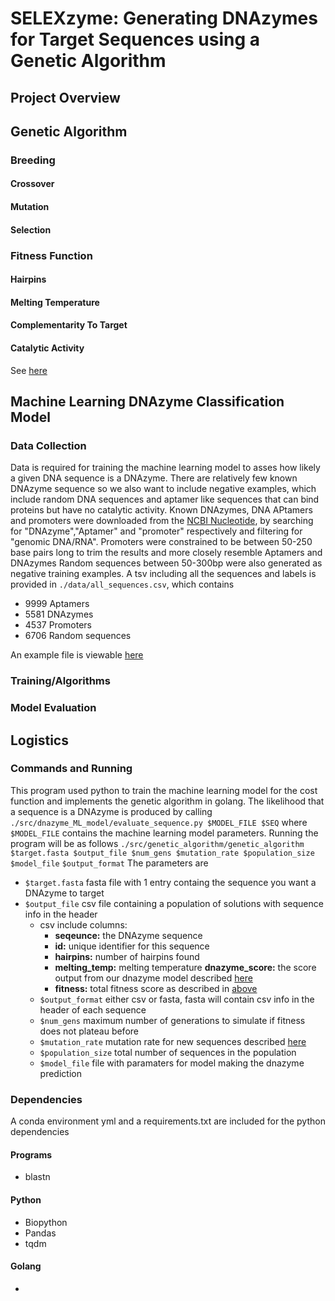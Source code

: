 SELEXzyme: Generating DNAzymes for Target Sequences using a Genetic Algorithm
=============================================================================

## Project Overview

## Genetic Algorithm

### Breeding

#### Crossover

#### Mutation

#### Selection

### Fitness Function

#### Hairpins

#### Melting Temperature

#### Complementarity To Target

#### Catalytic Activity
See [here](#machine-learning-dnazyme-classification-model)

## Machine Learning DNAzyme Classification Model

### Data Collection
Data is required for training the machine learning model to asses how likely a given DNA sequence is a DNAzyme.
There are relatively few known DNAzyme sequence so we also want to include negative examples, which include random DNA sequences and aptamer like sequences that can bind proteins but have no catalytic activity.
Known DNAzymes, DNA APtamers and promoters were downloaded from the [NCBI Nucleotide](https://www.ncbi.nlm.nih.gov/nuccore/), by searching for "DNAzyme","Aptamer" and "promoter" respectively and filtering for "genomic DNA/RNA".
Promoters were constrained to be between 50-250 base pairs long to trim the results and more closely resemble Aptamers and DNAzymes
Random sequences between 50-300bp were also generated as negative training examples.
A tsv including all the sequences and labels is provided in `./data/all_sequences.csv`, which contains
 - 9999 Aptamers
 - 5581 DNAzymes
 - 4537 Promoters
 - 6706 Random sequences

An example file is viewable [here](./data/example_training_data.tsv)

### Training/Algorithms

### Model Evaluation

## Logistics

### Commands and Running
This program used python to train the machine learning model for the cost function and implements the genetic algorithm in golang.
The likelihood that a sequence is a DNAzyme is produced by calling `./src/dnazyme_ML_model/evaluate_sequence.py $MODEL_FILE $SEQ` where `$MODEL_FILE` contains the machine learning model parameters.
Running the program will be as follows `./src/genetic_algorithm/genetic_algorithm $target.fasta $output_file $num_gens $mutation_rate $population_size $model_file`  `$output_format`
The parameters are
 - `$target.fasta` fasta file with 1 entry containg the sequence you want a DNAzyme to target
 - `$output_file` csv file containing a population of solutions with sequence info in the header
   - csv include columns:
     - __seqeunce:__ the DNAzyme sequence
     - __id:__ unique identifier for this sequence
     - __hairpins:__ number of hairpins found
     - __melting_temp:__ melting temperature
       __dnazyme_score:__ the score output from our dnazyme model described [here](#machine-learning-dnazyme-classification-model)
     - __fitness:__ total fitness score as described in [above](#fitness-function)
   - `$output_format` either csv or fasta, fasta will contain csv info in the header of each sequence
   - `$num_gens` maximum number of generations to simulate if fitness does not plateau before
   - `$mutation_rate` mutation rate for new sequences described [here](#mutation)
   - `$population_size` total number of sequences in the population
   - `$model_file` file with paramaters for model making the dnazyme prediction

### Dependencies
A conda environment yml and a requirements.txt are included for the python dependencies

#### Programs
 - blastn

#### Python
 - Biopython
 - Pandas
 - tqdm

#### Golang
 -

